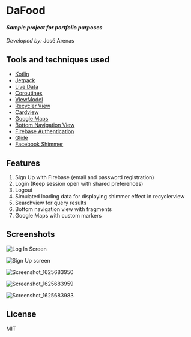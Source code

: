 # DaFood
#### _Sample project for portfolio purposes_
_Developed by:_
José Arenas



## Tools and techniques used

- [Kotlin](https://kotlinlang.org/)
- [Jetpack](https://developer.android.com/jetpack) 
- [Live Data](https://developer.android.com/topic/libraries/architecture/livedata)
- [Coroutines](https://developer.android.com/kotlin/coroutines)
- [ViewModel](https://developer.android.com/topic/libraries/architecture/viewmodel)
- [Recycler View](https://developer.android.com/guide/topics/ui/layout/recyclerview)
- [Cardview](https://developer.android.com/guide/topics/ui/layout/cardview)
- [Google Maps](https://developers.google.com/maps/documentation/android-sdk/overview)
- [Bottom Navigation View](https://developer.android.com/reference/com/google/androi/material/bottomnavigation/BottomNavigationView)
- [Firebase Authentication](https://firebase.google.com/docs/auth)
- [Glide](https://github.com/bumptech/glide)
- [Facebook Shimmer](https://facebook.github.io/shimmer-android/)


## Features

 1. Sign Up with Firebase (email and password registration)
 2. Login (Keep session open with shared preferences)
 3. Logout 
 4. Simulated loading data for displaying shimmer effect in recyclerview
 5. Searchview for query results
 6. Bottom navigation view with fragments
 7. Google Maps with custom markers

## Screenshots

![Log In Screen](https://user-images.githubusercontent.com/22987305/124813181-940a6480-df32-11eb-82c3-e0b4b772c7e1.png)

![Sign Up screen](https://user-images.githubusercontent.com/22987305/124813391-d338b580-df32-11eb-9c0b-b8fe47cf95ce.png)

![Screenshot_1625683950](https://user-images.githubusercontent.com/22987305/124813774-417d7800-df33-11eb-95f8-eaf04efb3537.png)

![Screenshot_1625683959](https://user-images.githubusercontent.com/22987305/124813932-68d44500-df33-11eb-8828-34fd8d230acc.png)

![Screenshot_1625683983](https://user-images.githubusercontent.com/22987305/124813973-75589d80-df33-11eb-949f-aca38079fc3e.png)
## License

MIT


